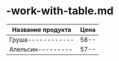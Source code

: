 # -work-with-table.md
| Название продукта| Цена|
| -----------| ---|
| Груша------------| 58--|
| Апельсин---------| 57--|
